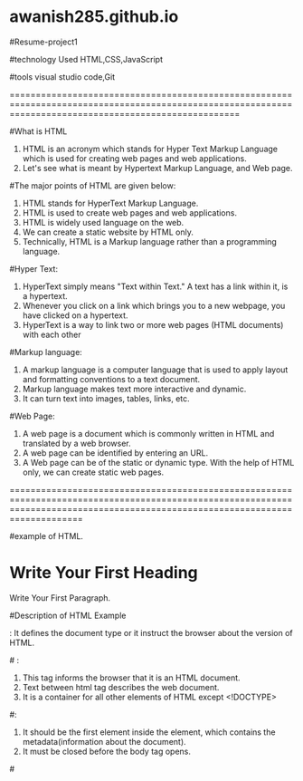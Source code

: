 # awanish285.github.io
#Resume-project1




#technology Used
HTML,CSS,JavaScript

#tools
visual studio code,Git

========================================================================================================================================================


#What is HTML
1) HTML is an acronym which stands for Hyper Text Markup Language which is used for creating web pages and web applications. 
2) Let's see what is meant by Hypertext Markup Language, and Web page.

#The major points of HTML are given below:


1) HTML stands for HyperText Markup Language.
2) HTML is used to create web pages and web applications.
3) HTML is widely used language on the web.
4) We can create a static website by HTML only.
5) Technically, HTML is a Markup language rather than a programming language.

#Hyper Text: 
1) HyperText simply means "Text within Text." A text has a link within it, is a hypertext. 
2) Whenever you click on a link which brings you to a new webpage, you have clicked on a hypertext. 
3) HyperText is a way to link two or more web pages (HTML documents) with each other


#Markup language: 
1) A markup language is a computer language that is used to apply layout and formatting conventions to a text document. 
2) Markup language makes text more interactive and dynamic. 
3) It can turn text into images, tables, links, etc.


#Web Page: 
1) A web page is a document which is commonly written in HTML and translated by a web browser. 
2) A web page can be identified by entering an URL. 
3) A Web page can be of the static or dynamic type. With the help of HTML only, we can create static web pages.

================================================================================================================================================================================

#example of HTML.

<!DOCTYPE>  
<html>  
<head>  
<title>Web page title</title>  
</head>  
<body>  
<h1>Write Your First Heading</h1>  
<p>Write Your First Paragraph.</p>  
</body>  
</html>


#Description of HTML Example

<!DOCTYPE>: It defines the document type or it instruct the browser about the version of HTML.

#<html > :

1) This tag informs the browser that it is an HTML document. 
2) Text between html tag describes the web document. 
3) It is a container for all other elements of HTML except <!DOCTYPE>


#<head>:

1) It should be the first element inside the <html> element, which contains the metadata(information about the document). 
2) It must be closed before the body tag opens.


#<title>:
 
1) As its name suggested, it is used to add title of that HTML page which appears at the top of the browser window. 
2) It must be placed inside the head tag and should close immediately. (Optional)


#<body> : 

1) Text between body tag describes the body content of the page that is visible to the end user. 
2) This tag contains the main content of the HTML document.

#<h1> : 

Text between <h1> tag describes the first level heading of the webpage.

#<p> : 

Text between <p> tag describes the paragraph of the webpage.



#Features of HTML

1) It is a very easy and simple language. It can be easily understood and modified.

2) It is very easy to make an effective presentation with HTML because it has a lot of formatting tags.

3) It is a markup language, so it provides a flexible way to design web pages along with the text.

4) It facilitates programmers to add a link on the web pages (by html anchor tag), so it enhances the interest of browsing of the user.

5) It is platform-independent because it can be displayed on any platform like Windows, Linux, and Macintosh, etc.

6) It facilitates the programmer to add Graphics, Videos, and Sound to the web pages which makes it more attractive and interactive.

7) HTML is a case-insensitive language, which means we can use tags either in lower-case or upper-case.


=================================================================================================================================================================================
#CSS:

The major points of CSS are given below:

1) CSS stands for Cascading Style Sheet.
2) CSS is used to design HTML tags.
3) CSS is a widely used language on the web.
4) HTML, CSS and JavaScript are used for web designing. It helps the web designers to apply style on HTML tags.



#What is CSS
1) CSS stands for Cascading Style Sheets. 
2) It is a style sheet language which is used to describe the look and formatting of a document written in markup language. 
3) It provides an additional feature to HTML. It is generally used with HTML to change the style of web pages and user interfaces. 
4) It can also be used with any kind of XML documents including plain XML, SVG and XUL.
5) CSS is used along with HTML and JavaScript in most websites to create user interfaces for web applications and user interfaces for many mobile applications.


#What does CSS do
1) You can add new looks to your old HTML documents.
2) You can completely change the look of your website with only a few changes in CSS code.



#Why use CSS
These are the three major benefits of CSS:

1) Solves a big problem
2) Before CSS, tags like font, color, background style, element alignments, border and size had to be repeated on every web page. 
3) This was a very long process. 
#For example: 
If you are developing a large website where fonts and color information are added on every single page, it will be become a long and expensive process. CSS was created to solve this problem. 
It was a W3C recommendation.

# 2) Saves a lot of time
CSS style definitions are saved in external CSS files so it is possible to change the entire website by changing just one file.

# 3) Provide more attributes
CSS provides more detailed attributes than plain HTML to define the look and feel of the website.


#CSS Syntax
A CSS rule set contains a selector and a declaration block.

# CSS syntax Example:

h1{color:yelow; font-size:11px;}


#Selector: 
Selector indicates the HTML element you want to style. It could be any tag like <h1>, <title> etc.


#Declaration Block: 

The declaration block can contain one or more declarations separated by a semicolon. For the above example, there are two declarations:

color: yellow;
font-size: 11 px;
Each declaration contains a property name and value, separated by a colon.

#Property: 
A Property is a type of attribute of HTML element. It could be color, border etc.

